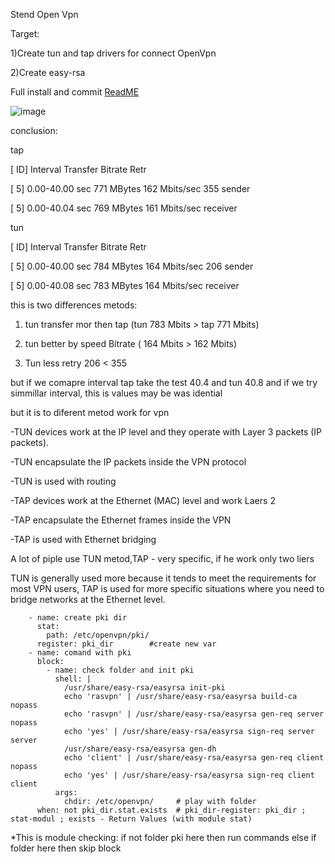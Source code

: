 Stend Open Vpn

Target: 

1)Create tun and tap drivers for connect OpenVpn 

2)Create easy-rsa

Full install and commit [ReadME](https://github.com/tulamelkii/otus/blob/Vpn/Read)

![image](https://github.com/tulamelkii/otus/assets/130311206/5b531897-3b39-4acc-bb30-77e34cad2ca7)


conclusion:

tap                                                                                                

[ ID]     Interval         Transfer     Bitrate      Retr                                       

[  5]   0.00-40.00  sec   771 MBytes   162 Mbits/sec  355      sender  
 
[  5]   0.00-40.04  sec   769 MBytes   161 Mbits/sec          receiver                       

tun

[ ID]     Interval         Transfer     Bitrate       Retr

[  5]   0.00-40.00  sec   784 MBytes   164 Mbits/sec  206      sender

[  5]   0.00-40.08  sec   783 MBytes   164 Mbits/sec          receiver






this is two differences metods: 





1) tun transfer mor then tap (tun 783 Mbits > tap 771 Mbits)
   
2) tun better by speed Bitrate ( 164 Mbits > 162 Mbits)
   
4) Tun less retry 206 < 355
   
but if we comapre interval tap take the test 40.4 and tun 40.8 and if we try simmillar interval, this is values may be was idential

but it is to diferent metod work for vpn

-TUN devices work at the IP level and they operate with Layer 3 packets (IP packets).

-TUN encapsulate the IP packets inside the VPN protocol

-TUN is used with routing

-TAP devices work at the Ethernet (MAC) level and work Laers 2

-TAP encapsulate the Ethernet frames inside the VPN 

-TAP is used with Ethernet bridging

A lot of piple use TUN metod,TAP - very specific, if he work only two liers

TUN is generally used more because it tends to meet the requirements for most VPN users,  TAP is used for more specific situations where you need to bridge networks at the Ethernet level.
 



        - name: create pki dir 
          stat:                     
            path: /etc/openvpn/pki/
          register: pki_dir        #create new var
        - name: comand with pki
          block:
            - name: check folder and init pki
              shell: |
                /usr/share/easy-rsa/easyrsa init-pki
                echo 'rasvpn' | /usr/share/easy-rsa/easyrsa build-ca nopass
                echo 'rasvpn' | /usr/share/easy-rsa/easyrsa gen-req server nopass
                echo 'yes' | /usr/share/easy-rsa/easyrsa sign-req server server
                /usr/share/easy-rsa/easyrsa gen-dh
                echo 'client' | /usr/share/easy-rsa/easyrsa gen-req client nopass
                echo 'yes' | /usr/share/easy-rsa/easyrsa sign-req client client
              args:
                chdir: /etc/openvpn/     # play with folder
          when: not pki_dir.stat.exists  # pki_dir-register: pki_dir ; stat-modul ; exists - Return Values (with module stat)

    
*This is module checking: if not folder pki here then run commands else if folder here then skip block
 
